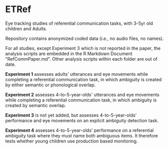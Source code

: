 ETRef
=====

Eye tracking studies of referential communication tasks, with 3-5yr old children and Adults.

Repository contains anonymized coded data (i.e., no audio files, no names).

For all studies, except Experiment 3 which is not reported in the paper, the analysis scripts are embedded in the R Markdown Document "RefCommPaper.md". Other analysis scripts within each folder are out of date.

**Experiment 1** assesses adults' utterances and eye movements while completing a referential
communication task, in which ambiguity is created by either semantic or phonological overlap.

**Experiment 2** assesses 4-to-5-year-olds' utterances and eye movements while completing a referential
communication task, in which ambiguity is created by semantic overlap.

**Experiment 3** is not yet added, but assesses 4-to-5-year-olds' performance and eye movements on an explicit ambiguity detection task.

**Experiment 4**  assesses 4-to-5-year-olds' performance on a referential ambiguity task where they must name both ambiguous items. It therefore tests whether young children use production based monitoring.
